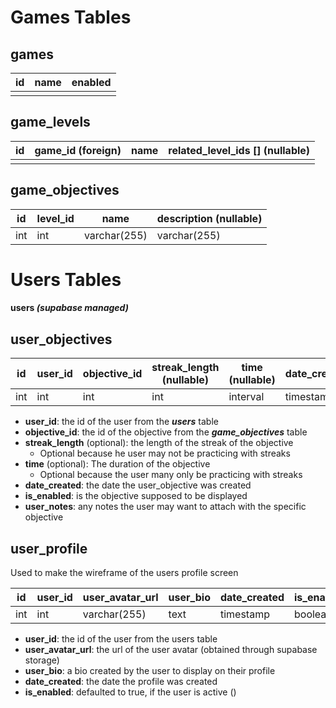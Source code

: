 # Games Tables
## games

| id  | name | enabled |
| --- | ---- | ------- |
|     |      |         |

## game_levels

| id  | game_id (foreign) | name | related_level_ids [] (nullable) |
| --- | ----------------- | ---- | ------------------------------- |
|     |                   |      |                                 |

## game_objectives

| id  | level_id | name         | description (nullable) |
| --- | -------- | ------------ | ---------------------- |
| int | int      | varchar(255) | varchar(255)           |

# Users Tables

#### users *(supabase managed)*

## user_objectives

| id  | user_id | objective_id | streak_length (nullable) | time (nullable) | date_created | is_enabled | user_notes   |
| --- | ------- | ------------ | ------------------------ | --------------- | ------------ | ---------- | ------------ |
| int | int     | int          | int                      | interval        | timestamp    | boolean    | var(char255) |
- **user_id**: the id of the user from the ***users*** table
- **objective_id**: the id of the objective from the ***game_objectives*** table
- **streak_length** (optional): the length of the streak of the objective
	- Optional because he user may not be practicing with streaks
- **time** (optional): The duration of the objective
	- Optional because the user many only be practicing with streaks
- **date_created**: the date the user_objective was created
- **is_enabled**: is the objective supposed to be displayed
- **user_notes**: any notes the user may want to attach with the specific objective
## user_profile
Used to make the wireframe of the users profile screen

| id  | user_id | user_avatar_url | user_bio | date_created | is_enabled |
| --- | ------- | --------------- | -------- | ------------ | ---------- |
| int | int     | varchar(255)    | text     | timestamp    | boolean    |
- **user_id**: the id of the user from the users table
- **user_avatar_url**: the url of the user avatar (obtained through supabase storage)
- **user_bio**: a bio created by the user to display on their profile
- **date_created**: the date the profile was created
- **is_enabled**: defaulted to true, if the user is active ()